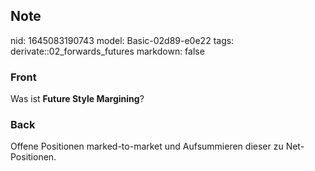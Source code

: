 ## Note
nid: 1645083190743
model: Basic-02d89-e0e22
tags: derivate::02_forwards_futures
markdown: false

### Front
Was ist <b>Future Style Margining</b>?

### Back
Offene Positionen marked-to-market und Aufsummieren dieser zu Net-Positionen.
